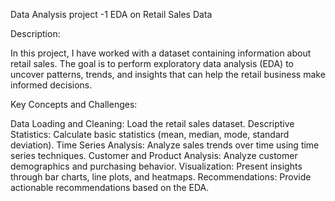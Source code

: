 Data Analysis project -1
EDA on Retail Sales Data

Description:

In this project, I have worked with a dataset containing information about retail sales. The goal is to perform exploratory data analysis (EDA) to uncover patterns, trends, and insights that can help the retail business make informed decisions.

Key Concepts and Challenges:

Data Loading and Cleaning: Load the retail sales dataset.
Descriptive Statistics: Calculate basic statistics (mean, median, mode, standard deviation).
Time Series Analysis: Analyze sales trends over time using time series techniques.
Customer and Product Analysis: Analyze customer demographics and purchasing behavior.
Visualization: Present insights through bar charts, line plots, and heatmaps.
Recommendations: Provide actionable recommendations based on the EDA.
